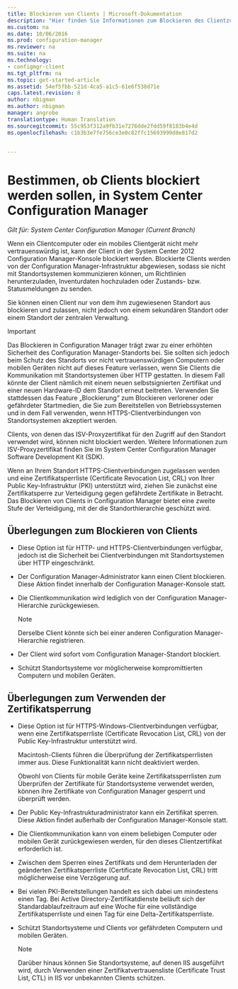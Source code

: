 ```yaml
---
title: Blockieren von Clients | Microsoft-Dokumentation
description: "Hier finden Sie Informationen zum Blockieren des Clientzugriffs aus Gründen der Systemsicherheit mithilfe von System Center Configuration Manager."
ms.custom: na
ms.date: 10/06/2016
ms.prod: configuration-manager
ms.reviewer: na
ms.suite: na
ms.technology:
- configmgr-client
ms.tgt_pltfrm: na
ms.topic: get-started-article
ms.assetid: 54ef5fbb-521d-4ca5-a1c5-61e6f538d71e
caps.latest.revision: 8
author: nbigman
ms.author: nbigman
manager: angrobe
translationtype: Human Translation
ms.sourcegitcommit: 55c953f312a9fb31e7276dde2fdd59f8183b4e4d
ms.openlocfilehash: c1b3b3e7fe756ce3e0c82ffc15693999d8e817d2


---
```

# <a name="determine-whether-to-block-clients-in-system-center-configuration-manager"></a>Bestimmen, ob Clients blockiert werden sollen, in System Center Configuration Manager

*Gilt für: System Center Configuration Manager (Current Branch)*

Wenn ein Clientcomputer oder ein mobiles Clientgerät nicht mehr vertrauenswürdig ist, kann der Client in der System Center 2012 Configuration Manager-Konsole blockiert werden. Blockierte Clients werden von der Configuration Manager-Infrastruktur abgewiesen, sodass sie nicht mit Standortsystemen kommunizieren können, um Richtlinien herunterzuladen, Inventurdaten hochzuladen oder Zustands- bzw. Statusmeldungen zu senden.  

 Sie können einen Client nur von dem ihm zugewiesenen Standort aus blockieren und zulassen, nicht jedoch von einem sekundären Standort oder einem Standort der zentralen Verwaltung.  

> [!IMPORTANT]  
>  Das Blockieren in Configuration Manager trägt zwar zu einer erhöhten Sicherheit des Configuration Manager-Standorts bei. Sie sollten sich jedoch beim Schutz des Standorts vor nicht vertrauenswürdigen Computern oder mobilen Geräten nicht auf dieses Feature verlassen, wenn Sie Clients die Kommunikation mit Standortsystemen über HTTP gestatten. In diesem Fall könnte der Client nämlich mit einem neuen selbstsignierten Zertifikat und einer neuen Hardware-ID dem Standort erneut beitreten. Verwenden Sie stattdessen das Feature „Blockierung“ zum Blockieren verlorener oder gefährdeter Startmedien, die Sie zum Bereitstellen von Betriebssystemen und in dem Fall verwenden, wenn HTTPS-Clientverbindungen von Standortsystemen akzeptiert werden.  

 Clients, von denen das ISV-Proxyzertifikat für den Zugriff auf den Standort verwendet wird, können nicht blockiert werden. Weitere Informationen zum ISV-Proxyzertifikat finden Sie im System Center Configuration Manager Software Development Kit (SDK).  

 Wenn an Ihrem Standort HTTPS-Clientverbindungen zugelassen werden und eine Zertifikatsperrliste (Certificate Revocation List, CRL) von Ihrer Public Key-Infrastruktur (PKI) unterstützt wird, ziehen Sie zunächst eine Zertifikatsperre zur Verteidigung gegen gefährdete Zertifikate in Betracht. Das Blockieren von Clients in Configuration Manager bietet eine zweite Stufe der Verteidigung, mit der die Standorthierarchie geschützt wird.  

##  <a name="a-namebkmkblockvscrla-considerations-for-blocking-clients"></a><a name="BKMK_Block_vs_CRL"></a> Überlegungen zum Blockieren von Clients  

-   Diese Option ist für HTTP- und HTTPS-Clientverbindungen verfügbar, jedoch ist die Sicherheit bei Clientverbindungen mit Standortsystemen über HTTP eingeschränkt.  

-   Der Configuration Manager-Administrator kann einen Client blockieren. Diese Aktion findet innerhalb der Configuration Manager-Konsole statt.  

-   Die Clientkommunikation wird lediglich von der Configuration Manager-Hierarchie zurückgewiesen.  

    > [!NOTE]  
    >  Derselbe Client könnte sich bei einer anderen Configuration Manager-Hierarchie registrieren.  

-   Der Client wird sofort vom Configuration Manager-Standort blockiert.  

-   Schützt Standortsysteme vor möglicherweise kompromittierten Computern und mobilen Geräten.  

## <a name="considerations-for-using-certificate-revocation"></a>Überlegungen zum Verwenden der Zertifikatsperrung  

-   Diese Option ist für HTTPS-Windows-Clientverbindungen verfügbar, wenn eine Zertifikatsperrliste (Certificate Revocation List, CRL) von der Public Key-Infrastruktur unterstützt wird.  

     Macintosh-Clients führen die Überprüfung der Zertifikatsperrlisten immer aus. Diese Funktionalität kann nicht deaktiviert werden.  

     Obwohl von Clients für mobile Geräte keine Zertifikatssperrlisten zum Überprüfen der Zertifikate für Standortsysteme verwendet werden, können ihre Zertifikate von Configuration Manager gesperrt und überprüft werden.  

-   Der Public Key-Infrastrukturadministrator kann ein Zertifikat sperren. Diese Aktion findet außerhalb der Configuration Manager-Konsole statt.  

-   Die Clientkommunikation kann von einem beliebigen Computer oder mobilen Gerät zurückgewiesen werden, für den dieses Clientzertifikat erforderlich ist.  

-   Zwischen dem Sperren eines Zertifikats und dem Herunterladen der geänderten Zertifikatsperrliste (Certificate Revocation List, CRL) tritt möglicherweise eine Verzögerung auf.  

-   Bei vielen PKI-Bereitstellungen handelt es sich dabei um mindestens einen Tag. Bei Active Directory-Zertifikatdienste beläuft sich der Standardablaufzeitraum auf eine Woche für eine vollständige Zertifikatsperrliste und einen Tag für eine Delta-Zertifikatsperrliste.  

-   Schützt Standortsysteme und Clients vor gefährdeten Computern und mobilen Geräten.  

    > [!NOTE]  
    >  Darüber hinaus können Sie Standortsysteme, auf denen IIS ausgeführt wird, durch Verwenden einer Zertifikatvertrauensliste (Certificate Trust List, CTL) in IIS vor unbekannten Clients schützen.  



<!--HONumber=Dec16_HO3-->


